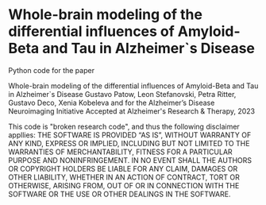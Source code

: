 # Whole-brain modeling of the differential influences of Amyloid-Beta and Tau in Alzheimer`s Disease

Python code for the paper

Whole-brain modeling of the differential influences of Amyloid-Beta and Tau in Alzheimer`s Disease
Gustavo Patow, Leon Stefanovski, Petra Ritter, Gustavo Deco, Xenia Kobeleva and for the
Alzheimer’s Disease Neuroimaging Initiative
Accepted at Alzheimer's Research & Therapy, 2023

This code is "broken research code", and thus the following disclaimer appllies:
THE SOFTWARE IS PROVIDED “AS IS”, WITHOUT WARRANTY OF ANY KIND, EXPRESS OR IMPLIED, INCLUDING BUT NOT LIMITED TO THE
WARRANTIES OF MERCHANTABILITY, FITNESS FOR A PARTICULAR PURPOSE AND NONINFRINGEMENT. IN NO EVENT SHALL THE AUTHORS OR
COPYRIGHT HOLDERS BE LIABLE FOR ANY CLAIM, DAMAGES OR OTHER LIABILITY, WHETHER IN AN ACTION OF CONTRACT, TORT OR
OTHERWISE, ARISING FROM, OUT OF OR IN CONNECTION WITH THE SOFTWARE OR THE USE OR OTHER DEALINGS IN THE SOFTWARE. 